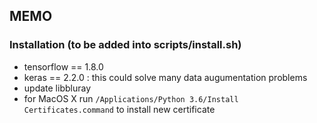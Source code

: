 ## MEMO

### Installation (to be added into scripts/install.sh)

- tensorflow == 1.8.0
- keras == 2.2.0 : this could solve many data augumentation problems
- update libbluray 
- for MacOS X run `/Applications/Python 3.6/Install Certificates.command` to install new certificate
